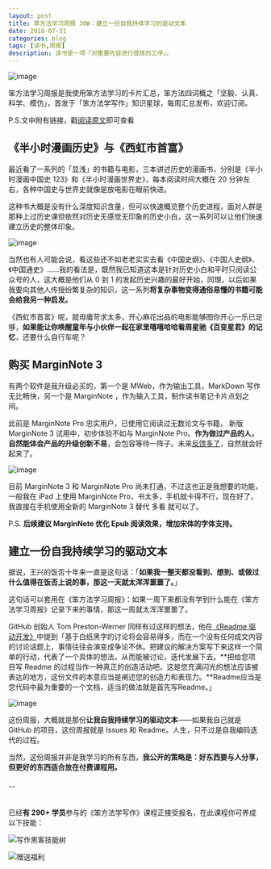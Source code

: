 ```yaml
---
layout: post
title: 笨方法学习周报 30W：建立一份自我持续学习的驱动文本
date: 2018-07-31
categories: blog
tags: [读书,周报]
description: 读书是一项「对重要内容进行提炼的工序」。
---
```


![image](http://upload-images.jianshu.io/upload_images/32598-8faeb8942bc8c444?imageMogr2/auto-orient/strip%7CimageView2/2/w/1240)

笨方法学习周报是我使用笨方法学习的卡片汇总，笨方法四词概之「坚毅、认真、科学、模仿」，首发于「笨方法学写作」知识星球，每周汇总发布，欢迎订阅。

P.S.文中附有链接，戳[阅读原文](https://www.jianshu.com/nb/25728012)即可查看

## 《半小时漫画历史》与《西虹市首富》

最近看了一系列的「显浅」的书籍与电影，三本讲述历史的漫画书，分别是《半小时漫画中国史 123》和《半小时漫画世界史》，每本阅读时间大概在 20 分钟左右，各种中国史与世界史就像是放电影在眼前快进。

这种书大概是没有什么深度知识含量，但可以快速概览整个历史进程，面对人群是那种上过历史课但依然对历史无感觉无印象的历史小白，这一系列可以让他们快速建立历史的整体印象。

![image](http://upload-images.jianshu.io/upload_images/32598-f5a35be4bf476dad?imageMogr2/auto-orient/strip%7CimageView2/2/w/1240)

当然也有人可能会说，看这些还不如老老实实去看《中国史纲》、《中国人史纲》、《中国通史》……我的看法是，既然我已知道这本是针对历史小白和平时只阅读公众号的人，这大概是他们从 0 到 1 的发起历史兴趣的最好开始，同理，以后如果我要向其他人传授纷繁复杂的知识，这一系列**将复杂事物变得通俗易懂的书籍可能会给我另一种启发。**

《西虹市首富》呢，就毋庸苛求太多，开心麻花出品的电影能够图你开心一乐已足够，**如果能让你唤醒童年与小伙伴一起在家里嘻嘻哈哈看周星驰《百变星君》的记忆**，还要什么自行车呢？

## 购买 MarginNote 3

有两个软件是我升级必买的，第一个是 MWeb，作为输出工具，MarkDown 写作无比畅快，另一个是 MarginNote ，作为输入工具，制作读书笔记卡片点划之间。

此前是 MarginNote Pro 忠实用户，已使用它阅读过无数论文与书籍， 新版 MarginNote 3 试用中，初步体验不如与 MarginNote Pro。**作为做过产品的人，自然能体会产品的升级创新不易**，会包容等待一阵子。未来[反馈多了](https://trello.com/b/5uIcxOgM/marginnote-%E6%94%B9%E8%BF%9B%E5%BB%BA%E8%AE%AE)，自然就会好起来了。

![image](http://upload-images.jianshu.io/upload_images/32598-c7941ab01631b61b?imageMogr2/auto-orient/strip%7CimageView2/2/w/1240)

目前 MarginNote 3 和 MarginNote Pro 尚未打通，不过这也正是我想要的功能，一般我在 iPad 上使用 MarginNote Pro，书太多，手机就卡得不行，现在好了，我直接在手机使用全新的 MarginNote 3 替代 多看 就可以了。

P.S. **后续建议 MarginNote 优化 Epub 阅读效果，增加宋体的字体支持。**

## 建立一份自我持续学习的驱动文本


据说，王兴的饭否十年来一直是这句话：「**如果我一整天都没看到、想到、或做过什么值得在饭否上说的事，那这一天就太浑浑噩噩了。**」

这句话可以套用在《笨方法学习周报》：如果一周下来都没有学到什么能在《笨方法学习周报》记录下来的事情，那这一周就太浑浑噩噩了。

GitHub 创始人 Tom Preston-Werner 同样有过这样的想法，他在[《Readme 驱动开发》](http://erning.net/blog/2012/07/09/readme-driven-development/)中提到「基于白纸黑字的讨论将会容易得多，而在一个没有任何成文内容的讨论话题上，事情往往会演变成争论不休。把建议的解决方案写下来这样一个简单的行动，代表了一个具体的想法，从而能被讨论，迭代发展下去。**把给您项目写 Readme 的过程当作一种真正的创造活动吧，这是您充满闪光的想法应该被表达的地方，这份文件的本意应当是阐述您的创造力和表现力。**Readme应当是您代码中最为重要的一个文档，适当的做法就是首先写Readme。」

![image](http://upload-images.jianshu.io/upload_images/32598-3ac021d0d43ee830?imageMogr2/auto-orient/strip%7CimageView2/2/w/1240) 

这份周报，大概就是那份**让我自我持续学习的驱动文本**——如果我自己就是 GitHub 的项目，这份周报就是 Issues 和 Readme。人生，只不过是自我编码迭代的过程。

当然，这份周报并非是我学习的所有东西，**我公开的策略是：好东西要与人分享，但更好的东西适合放在付费课程用。**

######  --

已经**有 290+ 学员**参与的《笨方法学写作》课程正接受报名，在此课程你可养成以下技能：

![写作黑客技能树](http://upload-images.jianshu.io/upload_images/32598-c40be6fed2a08de9?imageMogr2/auto-orient/strip%7CimageView2/2/w/1240)

![赠送福利](http://upload-images.jianshu.io/upload_images/32598-04e8f1d2d8202697?imageMogr2/auto-orient/strip%7CimageView2/2/w/1240)